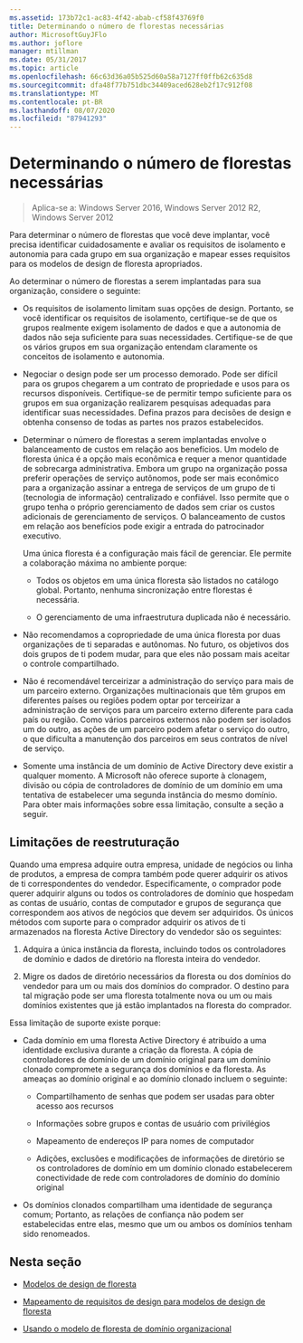 ```yaml
---
ms.assetid: 173b72c1-ac83-4f42-abab-cf58f43769f0
title: Determinando o número de florestas necessárias
author: MicrosoftGuyJFlo
ms.author: joflore
manager: mtillman
ms.date: 05/31/2017
ms.topic: article
ms.openlocfilehash: 66c63d36a05b525d60a58a7127ff0ffb62c635d8
ms.sourcegitcommit: dfa48f77b751dbc34409aced628eb2f17c912f08
ms.translationtype: MT
ms.contentlocale: pt-BR
ms.lasthandoff: 08/07/2020
ms.locfileid: "87941293"
---
```

# <a name="determining-the-number-of-forests-required"></a>Determinando o número de florestas necessárias

>Aplica-se a: Windows Server 2016, Windows Server 2012 R2, Windows Server 2012

Para determinar o número de florestas que você deve implantar, você precisa identificar cuidadosamente e avaliar os requisitos de isolamento e autonomia para cada grupo em sua organização e mapear esses requisitos para os modelos de design de floresta apropriados.

Ao determinar o número de florestas a serem implantadas para sua organização, considere o seguinte:

-   Os requisitos de isolamento limitam suas opções de design. Portanto, se você identificar os requisitos de isolamento, certifique-se de que os grupos realmente exigem isolamento de dados e que a autonomia de dados não seja suficiente para suas necessidades. Certifique-se de que os vários grupos em sua organização entendam claramente os conceitos de isolamento e autonomia.

-   Negociar o design pode ser um processo demorado. Pode ser difícil para os grupos chegarem a um contrato de propriedade e usos para os recursos disponíveis. Certifique-se de permitir tempo suficiente para os grupos em sua organização realizarem pesquisas adequadas para identificar suas necessidades. Defina prazos para decisões de design e obtenha consenso de todas as partes nos prazos estabelecidos.

-   Determinar o número de florestas a serem implantadas envolve o balanceamento de custos em relação aos benefícios. Um modelo de floresta única é a opção mais econômica e requer a menor quantidade de sobrecarga administrativa. Embora um grupo na organização possa preferir operações de serviço autônomos, pode ser mais econômico para a organização assinar a entrega de serviços de um grupo de ti (tecnologia de informação) centralizado e confiável. Isso permite que o grupo tenha o próprio gerenciamento de dados sem criar os custos adicionais de gerenciamento de serviços. O balanceamento de custos em relação aos benefícios pode exigir a entrada do patrocinador executivo.

    Uma única floresta é a configuração mais fácil de gerenciar. Ele permite a colaboração máxima no ambiente porque:

    -   Todos os objetos em uma única floresta são listados no catálogo global. Portanto, nenhuma sincronização entre florestas é necessária.

    -   O gerenciamento de uma infraestrutura duplicada não é necessário.

-   Não recomendamos a copropriedade de uma única floresta por duas organizações de ti separadas e autônomas. No futuro, os objetivos dos dois grupos de ti podem mudar, para que eles não possam mais aceitar o controle compartilhado.

-   Não é recomendável terceirizar a administração do serviço para mais de um parceiro externo. Organizações multinacionais que têm grupos em diferentes países ou regiões podem optar por terceirizar a administração de serviços para um parceiro externo diferente para cada país ou região. Como vários parceiros externos não podem ser isolados um do outro, as ações de um parceiro podem afetar o serviço do outro, o que dificulta a manutenção dos parceiros em seus contratos de nível de serviço.

-   Somente uma instância de um domínio de Active Directory deve existir a qualquer momento. A Microsoft não oferece suporte à clonagem, divisão ou cópia de controladores de domínio de um domínio em uma tentativa de estabelecer uma segunda instância do mesmo domínio. Para obter mais informações sobre essa limitação, consulte a seção a seguir.

## <a name="restructuring-limitations"></a>Limitações de reestruturação
Quando uma empresa adquire outra empresa, unidade de negócios ou linha de produtos, a empresa de compra também pode querer adquirir os ativos de ti correspondentes do vendedor. Especificamente, o comprador pode querer adquirir alguns ou todos os controladores de domínio que hospedam as contas de usuário, contas de computador e grupos de segurança que correspondem aos ativos de negócios que devem ser adquiridos. Os únicos métodos com suporte para o comprador adquirir os ativos de ti armazenados na floresta Active Directory do vendedor são os seguintes:

1.  Adquira a única instância da floresta, incluindo todos os controladores de domínio e dados de diretório na floresta inteira do vendedor.

2.  Migre os dados de diretório necessários da floresta ou dos domínios do vendedor para um ou mais dos domínios do comprador. O destino para tal migração pode ser uma floresta totalmente nova ou um ou mais domínios existentes que já estão implantados na floresta do comprador.

Essa limitação de suporte existe porque:

-   Cada domínio em uma floresta Active Directory é atribuído a uma identidade exclusiva durante a criação da floresta. A cópia de controladores de domínio de um domínio original para um domínio clonado compromete a segurança dos domínios e da floresta. As ameaças ao domínio original e ao domínio clonado incluem o seguinte:

    -   Compartilhamento de senhas que podem ser usadas para obter acesso aos recursos

    -   Informações sobre grupos e contas de usuário com privilégios

    -   Mapeamento de endereços IP para nomes de computador

    -   Adições, exclusões e modificações de informações de diretório se os controladores de domínio em um domínio clonado estabelecerem conectividade de rede com controladores de domínio do domínio original

-   Os domínios clonados compartilham uma identidade de segurança comum; Portanto, as relações de confiança não podem ser estabelecidas entre elas, mesmo que um ou ambos os domínios tenham sido renomeados.

## <a name="in-this-section"></a>Nesta seção

-   [Modelos de design de floresta](/previous-versions/windows/it-pro/windows-server-2008-R2-and-2008/cc770439(v=ws.10))

-   [Mapeamento de requisitos de design para modelos de design de floresta](Forest-Design-Models.md)

-   [Usando o modelo de floresta de domínio organizacional](../../ad-ds/plan/Using-the-Organizational-Domain-Forest-Model.md)

